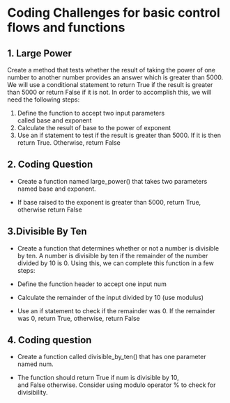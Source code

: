 # Coding Challenges for basic control flows and functions
## 1. Large Power

Create a method that tests whether the result of taking the power of one number to another number provides an answer which is greater than 5000. We will use a conditional statement to return True if the result is greater than 5000 or return False if it is not. In order to accomplish this, we will need the following steps:

1. Define the function to accept two input parameters called base and exponent
2. Calculate the result of base to the power of exponent
3. Use an if statement to test if the result is greater than 5000. If it is then return True. Otherwise, return False

## 2. Coding Question

- Create a function named large_power() that takes two parameters named base and exponent.

- If base raised to the exponent is greater than 5000, return True, otherwise return False


## 3.Divisible By Ten

- Create a function that determines whether or not a number is divisible by ten. A number is divisible by ten if the remainder of the number divided by 10 is 0. Using this, we can complete this function in a few steps:

- Define the function header to accept one input num
- Calculate the remainder of the input divided by 10 (use modulus)
- Use an if statement to check if the remainder was 0. If the remainder was 0, return True, otherwise, return False

## 4. Coding question 

- Create a function called divisible_by_ten() that has one parameter named num.

- The function should return True if num is divisible by 10, and False otherwise. Consider using modulo operator % to check for divisibility.